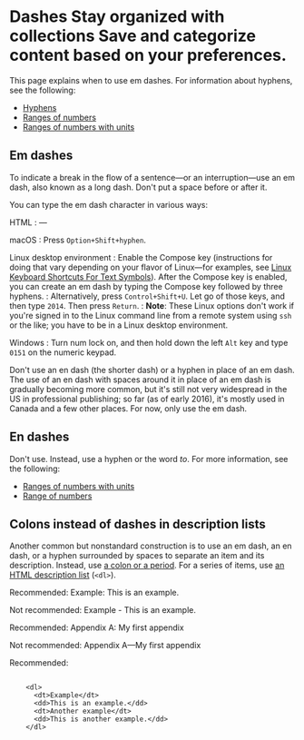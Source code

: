 

# Dashes Stay organized with collections Save and categorize content based on your preferences.

This page explains when to use em dashes. For information about hyphens, see the following:

* [Hyphens](/style/hyphens)
* [Ranges of numbers](/style/numbers#ranges-of-numbers)
* [Ranges of numbers with units](/style/units-of-measure#ranges)

## Em dashes

To indicate a break in the flow of a sentence—or an interruption—use an em
dash, also known as a long dash. Don't put a space before or after it.

You can type the em dash character in various ways:

HTML
:   &mdash;

macOS
:   Press `Option+Shift+hyphen`.

Linux desktop environment
:   Enable the Compose key (instructions for doing that vary depending on
    your flavor of Linux—for examples, see [Linux Keyboard Shortcuts For
    Text Symbols](http://fsymbols.com/keyboard/linux/compose/)). After the Compose key is enabled, you can create an em dash
    by typing the Compose key followed by three hyphens.
:   Alternatively, press `Control+Shift+U`. Let go of those keys, and then type
    `2014`. Then press `Return`.
:   **Note**: These Linux options don't work if
    you're signed in to the Linux command line from a remote system using `ssh` or the
    like; you have to be in a Linux desktop environment.

Windows
:   Turn num lock on, and then hold down the left `Alt` key and type `0151`
    on the numeric keypad.

Don't use an en dash (the shorter dash) or a hyphen in place of an em dash.
The use of an en dash with spaces around it in place of
an em dash is gradually becoming more common, but it's still not very widespread
in the US in professional publishing; so far (as of early 2016), it's mostly
used in Canada and a few other places. For now, only use the em dash.

## En dashes

Don't use. Instead, use a hyphen or the word *to*. For more information, see
the following:

* [Ranges of numbers with units](/style/units-of-measure#ranges)
* [Range of numbers](/style/hyphens#number-range)

## Colons instead of dashes in description lists

Another common but nonstandard construction is to use an em dash, an en dash, or a hyphen
surrounded by spaces to separate an item and its description. Instead, use
[a colon or a period](/style/lists#description-lists-that-use-run-in-headings).
For a series of items, use
[an HTML description list](/style/lists#description-lists) (`<dl>`).

Recommended: Example: This is an
example.

Not recommended: Example - This is
an example.

Recommended: Appendix A: My first
appendix

Not recommended: Appendix A—My first
appendix

Recommended:

```

    <dl>
      <dt>Example</dt>
      <dd>This is an example.</dd>
      <dt>Another example</dt>
      <dd>This is another example.</dd>
    </dl>
    
```


